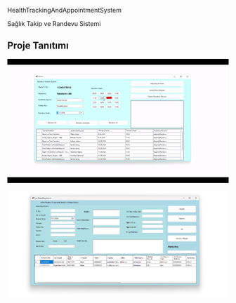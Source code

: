 HealthTrackingAndAppointmentSystem

Sağlık Takip ve Randevu Sistemi

## Proje Tanıtımı

![Proje Tanıtımı](./healthTrackingAndAppointment.gif)

![](./Ekran%20görüntüsü%202024-11-17%20203214.png)

